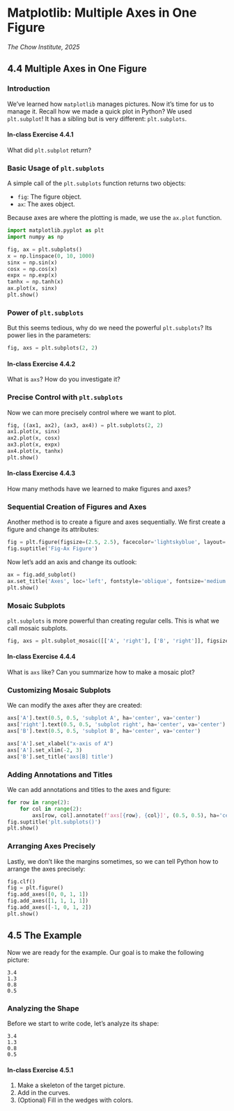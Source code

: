 # Matplotlib: Multiple Axes in One Figure
*The Chow Institute, 2025*

## 4.4 Multiple Axes in One Figure

### Introduction
We’ve learned how `matplotlib` manages pictures. Now it’s time for us to manage it. Recall how we made a quick plot in Python? We used `plt.subplot`! It has a sibling but is very different: `plt.subplots`.

#### In-class Exercise 4.4.1
What did `plt.subplot` return?

### Basic Usage of `plt.subplots`
A simple call of the `plt.subplots` function returns two objects:
- `fig`: The figure object.
- `ax`: The axes object.

Because axes are where the plotting is made, we use the `ax.plot` function.

```python
import matplotlib.pyplot as plt
import numpy as np

fig, ax = plt.subplots()
x = np.linspace(0, 10, 1000)
sinx = np.sin(x)
cosx = np.cos(x)
expx = np.exp(x)
tanhx = np.tanh(x)
ax.plot(x, sinx)
plt.show()
```

### Power of `plt.subplots`
But this seems tedious, why do we need the powerful `plt.subplots`? Its power lies in the parameters:

```python
fig, axs = plt.subplots(2, 2)
```

#### In-class Exercise 4.4.2
What is `axs`? How do you investigate it?

### Precise Control with `plt.subplots`
Now we can more precisely control where we want to plot.

```python
fig, ((ax1, ax2), (ax3, ax4)) = plt.subplots(2, 2)
ax1.plot(x, sinx)
ax2.plot(x, cosx)
ax3.plot(x, expx)
ax4.plot(x, tanhx)
plt.show()
```

#### In-class Exercise 4.4.3
How many methods have we learned to make figures and axes?

### Sequential Creation of Figures and Axes
Another method is to create a figure and axes sequentially. We first create a figure and change its attributes:

```python
fig = plt.figure(figsize=(2.5, 2.5), facecolor='lightskyblue', layout='constrained')
fig.suptitle('Fig-Ax Figure')
```

Now let’s add an axis and change its outlook:

```python
ax = fig.add_subplot()
ax.set_title('Axes', loc='left', fontstyle='oblique', fontsize='medium')
plt.show()
```

### Mosaic Subplots
`plt.subplots` is more powerful than creating regular cells. This is what we call mosaic subplots.

```python
fig, axs = plt.subplot_mosaic([['A', 'right'], ['B', 'right']], figsize=(4, 3), layout='constrained')
```

#### In-class Exercise 4.4.4
What is `axs` like? Can you summarize how to make a mosaic plot?

### Customizing Mosaic Subplots
We can modify the axes after they are created:

```python
axs['A'].text(0.5, 0.5, 'subplot A', ha='center', va='center')
axs['right'].text(0.5, 0.5, 'subplot right', ha='center', va='center')
axs['B'].text(0.5, 0.5, 'subplot B', ha='center', va='center')

axs['A'].set_xlabel("x-axis of A")
axs['A'].set_xlim(-2, 3)
axs['B'].set_title('axs[B] title')
```

### Adding Annotations and Titles
We can add annotations and titles to the axes and figure:

```python
for row in range(2):
    for col in range(2):
        axs[row, col].annotate(f'axs[{row}, {col}]', (0.5, 0.5), ha='center', va='center', fontsize=18, color='darkgrey')
fig.suptitle('plt.subplots()')
plt.show()
```

### Arranging Axes Precisely
Lastly, we don’t like the margins sometimes, so we can tell Python how to arrange the axes precisely:

```python
fig.clf()
fig = plt.figure()
fig.add_axes([0, 0, 1, 1])
fig.add_axes([1, 1, 1, 1])
fig.add_axes([-1, 0, 1, 2])
plt.show()
```

## 4.5 The Example
Now we are ready for the example. Our goal is to make the following picture:

```
3.4
1.3
0.8
0.5
```

### Analyzing the Shape
Before we start to write code, let’s analyze its shape:

```
3.4
1.3
0.8
0.5
```

#### In-class Exercise 4.5.1
1. Make a skeleton of the target picture.
2. Add in the curves.
3. (Optional) Fill in the wedges with colors.